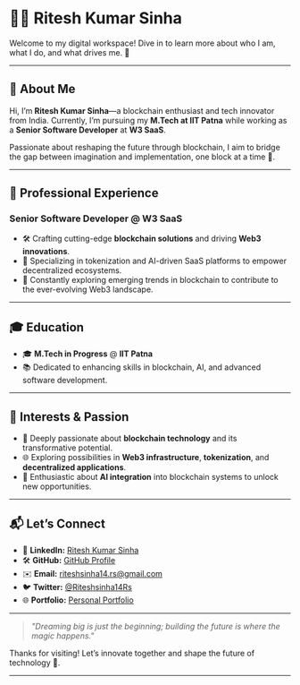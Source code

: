 # 👨‍💻 Ritesh Kumar Sinha  

Welcome to my digital workspace! Dive in to learn more about who I am, what I do, and what drives me. 🚀  

---

## 👋 About Me  
Hi, I’m **Ritesh Kumar Sinha**—a blockchain enthusiast and tech innovator from India. Currently, I’m pursuing my **M.Tech at IIT Patna** while working as a **Senior Software Developer** at **W3 SaaS**.  

Passionate about reshaping the future through blockchain, I aim to bridge the gap between imagination and implementation, one block at a time 🔗.  

---

## 💼 Professional Experience  
### **Senior Software Developer** @ **W3 SaaS**  
- 🛠️ Crafting cutting-edge **blockchain solutions** and driving **Web3 innovations**.  
- 🌟 Specializing in tokenization and AI-driven SaaS platforms to empower decentralized ecosystems.  
- 🚀 Constantly exploring emerging trends in blockchain to contribute to the ever-evolving Web3 landscape.  

---

## 🎓 Education  
- 🎓 **M.Tech in Progress** @ **IIT Patna**  
- 📚 Dedicated to enhancing skills in blockchain, AI, and advanced software development.  

---

## 🌟 Interests & Passion  
- 🔗 Deeply passionate about **blockchain technology** and its transformative potential.  
- 🌐 Exploring possibilities in **Web3 infrastructure**, **tokenization**, and **decentralized applications**.  
- 🤖 Enthusiastic about **AI integration** into blockchain systems to unlock new opportunities.  

---

## 📬 Let’s Connect  
- 💼 **LinkedIn:** [Ritesh Kumar Sinha](https://www.linkedin.com/in/ritesh-kumar-sinha-897735101/)  
- 🛠️ **GitHub:** [GitHub Profile](https://github.com/rio14)  
- ✉️ **Email:** [riteshsinha14.rs@gmail.com](mailto:riteshsinha14.rs@gmail.com)  
- 🐦 **Twitter:** [@Riteshsinha14Rs](https://twitter.com/Riteshsinha14Rs)  
- 🌐 **Portfolio:** [Personal Portfolio](https://ritesh-sinha.vercel.app/)  

---

> _"Dreaming big is just the beginning; building the future is where the magic happens."_  

Thanks for visiting! Let’s innovate together and shape the future of technology 🌟.  

---

